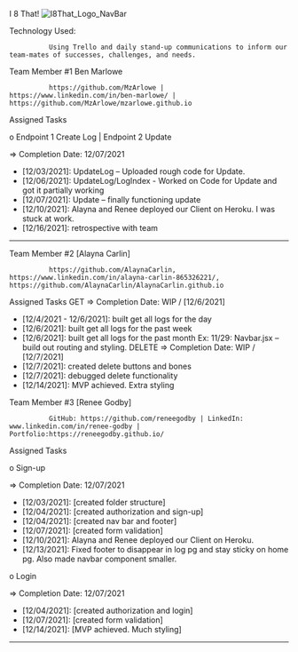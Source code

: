 I 8 That! ![I8That_Logo_NavBar](https://user-images.githubusercontent.com/63788692/146471485-94e56da9-4c74-49fa-9569-dc4790cb65ce.PNG)



Technology Used:

              Using Trello and daily stand-up communications to inform our team-mates of successes, challenges, and needs.

Team Member #1  Ben Marlowe

              https://github.com/MzArlowe | https://www.linkedin.com/in/ben-marlowe/ | https://github.com/MzArlowe/mzarlowe.github.io

Assigned Tasks

o Endpoint 1 Create Log | Endpoint 2 Update

=> Completion Date: 12/07/2021

- [12/03/2021]: UpdateLog – Uploaded rough code for Update.
- [12/06/2021]: UpdateLog/LogIndex - Worked on Code for Update and got it partially working
- [12/07/2021]: Update – finally functioning update
-	[12/10/2021]: Alayna and Renee deployed our Client on Heroku. I was stuck at work.
-	[12/16/2021]: retrospective with team

---

Team Member #2  [Alayna Carlin]

              https://github.com/AlaynaCarlin, https://www.linkedin.com/in/alayna-carlin-865326221/, https://github.com/AlaynaCarlin/AlaynaCarlin.github.io

Assigned Tasks
GET
=> Completion Date: WIP / [12/6/2021]
- [12/4/2021 - 12/6/2021]: built get all logs for the day 
- [12/6/2021]: built get all logs for the past week
- [12/6/2021]: built get all logs for the past month
Ex: 11/29: Navbar.jsx – build out routing and styling.
DELETE
 => Completion Date: WIP / [12/7/2021]
- [12/7/2021]: created delete buttons and bones
- [12/7/2021]: debugged delete functionality 
- [12/14/2021]: MVP achieved. Extra styling
 

Team Member #3  [Renee Godby]

              GitHub: https://github.com/reneegodby | LinkedIn: www.linkedin.com/in/renee-godby | Portfolio:https://reneegodby.github.io/

Assigned Tasks

o Sign-up

=> Completion Date: 12/07/2021
- [12/03/2021]: [created folder structure]
- [12/04/2021]: [created authorization and sign-up]
- [12/04/2021]: [created nav bar and footer]
- [12/07/2021]: [created form validation]
- [12/10/2021]: Alayna and Renee deployed our Client on Heroku.
- [12/13/2021]: Fixed footer to disappear in log pg and stay sticky on home pg. Also made navbar component smaller. 

o Login

=> Completion Date: 12/07/2021
- [12/04/2021]: [created authorization and login]
- [12/07/2021]: [created form validation]
- [12/14/2021]: [MVP achieved. Much styling]

---
